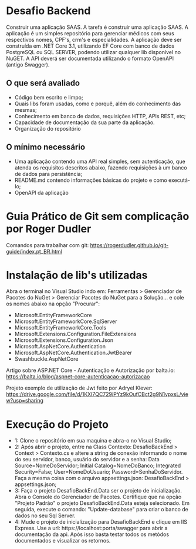 # Desafio Backend
Construir uma aplicação SAAS. A tarefa é construir uma aplicação SAAS. A aplicação é um simples repositório para gerenciar médicos com seus respectivos nomes, CPF's, crm's e especialidades. A aplicação deve ser construída em .NET Core 3.1, utilizando EF Core com banco de dados PostgreSQL ou SQL SERVER, podendo utilizar qualquer lib disponível no NuGET. A API deverá ser documentada utilizando o formato OpenAPI (antigo Swagger).

<h2>O que será avaliado</h2>

- Código bem escrito e limpo;
- Quais libs foram usadas, como e porquê, além do conhecimento das mesmas;
- Conhecimento em banco de dados, requisições HTTP, APIs REST, etc;
- Capacidade de documentação da sua parte da aplicação.
- Organização do repositório

<h2>O mínimo necessário</h2>

- Uma aplicação contendo uma API real simples, sem autenticação, que atenda os requisitos descritos abaixo, fazendo requisições à um banco de dados para persistência;
- README.md contendo informações básicas do projeto e como executá-lo;
- OpenAPI da aplicação

# Guia Prático de Git sem complicação por Roger Dudler
Comandos para trabalhar com git:
https://rogerdudler.github.io/git-guide/index.pt_BR.html

# Instalação de lib's utilizadas
Abra o terminal no Visual Studio indo em: Ferramentas > Gerenciador de Pacotes do NuGet > Gerenciar Pacotes do NuGet para a Solução... e cole os nomes abaixo na opção "Procurar":
- Microsoft.EntityFrameworkCore
- Microsoft.EntityFrameworkCore.SqlServer
- Microsoft.EntityFrameworkCore.Tools
- Microsoft.Extensions.Configuration.FileExtensions
- Microsoft.Extensions.Configuration.Json
- Microsoft.AspNetCore.Authentication
- Microsoft.AspNetCore.Authentication.JwtBearer
- Swashbuckle.AspNetCore

Artigo sobre ASP.NET Core - Autenticação e Autorização por balta.io:
https://balta.io/blog/aspnet-core-autenticacao-autorizacao

Projeto exemplo de utilização de Jwt feito por Adryel Klever: https://drive.google.com/file/d/1KXl7QC729iPYz9kOufCBct2g9N1vpxsL/view?usp=sharing

# Execução do Projeto
- 1: Clone o repositório em sua maquina e abra-o no Visual Studio;
- 2: Após abrir o projeto, entre na Class Contexto: DesafioBackEnd > Context > Contexto.cs e altere a string de conexão informando o nome do seu servidor, banco, usuário do servidor e a senha: Data Source=NomeDoServidor; Initial Catalog=NomeDoBanco; Integrated Security=False; User=NomeDoUsuario; Password=SenhaDoServidor. Faça a mesma coisa com o arquivo appsettings.json: DesafioBackEnd > appsettings.json;
- 3: Faça o projeto DesafioBackEnd.Data ser o projeto de inicialização. Abra o Console do Gerenciador de Pacotes. Certifique que na opção "Projeto Padrão" o projeto DesafioBackEnd.Data esteja selecionado. Em seguida, execute o comando: "Update-database" para criar o banco de dados no seu Sql Server.  
- 4: Mude o projeto de inicialização para DesafioBackEnd e clique em IIS Express. Use a url: https://localhost:porta/swagger para abrir a documentação da api. Após isso basta testar todos os metódos documentados e visualizar os retornos. 
